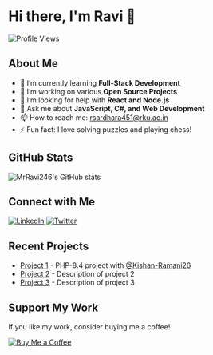 # Hi there, I'm Ravi 👋

![Profile Views](https://komarev.com/ghpvc/?username=MrRavi246&style=flat-square)

## About Me

- 🌱 I’m currently learning **Full-Stack Development**
- 🔭 I’m working on various **Open Source Projects**
- 🤔 I’m looking for help with **React and Node.js**
- 💬 Ask me about **JavaScript, C#, and Web Development**
- 📫 How to reach me: [rsardhara451@rku.ac.in](mailto:rsardhara451@rku.ac.in)
- ⚡ Fun fact: I love solving puzzles and playing chess!

## GitHub Stats

![MrRavi246's GitHub stats](https://github-readme-stats.vercel.app/api?username=MrRavi246&show_icons=true&theme=radical)

## Connect with Me

[![LinkedIn](https://img.shields.io/badge/-LinkedIn-blue?style=flat-square&logo=LinkedIn&logoColor=white&link=https://www.linkedin.com/in/mrravi246)](https://www.linkedin.com/in/mrravi246)
[![Twitter](https://img.shields.io/badge/-Twitter-blue?style=flat-square&logo=Twitter&logoColor=white&link=https://twitter.com/MrRavi246)](https://twitter.com/MrRavi246)

## Recent Projects

- [Project 1](https://github.com/Kishan-Ramani26/PHP-8.4_Project) - PHP-8.4 project with [@Kishan-Ramani26](https://github.com/Kishan-Ramani26/)
- [Project 2](https://github.com/MrRavi246/project2) - Description of project 2
- [Project 3](https://github.com/MrRavi246/project3) - Description of project 3

## Support My Work

If you like my work, consider buying me a coffee!

[![Buy Me a Coffee](https://img.shields.io/badge/-Buy%20Me%20a%20Coffee-orange?style=flat-square&logo=buy-me-a-coffee&logoColor=white&link=https://www.buymeacoffee.com/mrravi246)](https://www.buymeacoffee.com/mrravi246)
